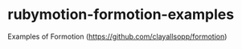 rubymotion-formotion-examples
=============================

Examples of Formotion (https://github.com/clayallsopp/formotion)
